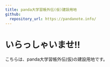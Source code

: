 ```yaml
---
title: panda大学習帳外伝(仮)建設用地
github:
  repository_url: https://pandanote.info/
---
```

# いらっしゃいませ!!

こちらは、panda大学習帳外伝(仮)の建設用地です。

